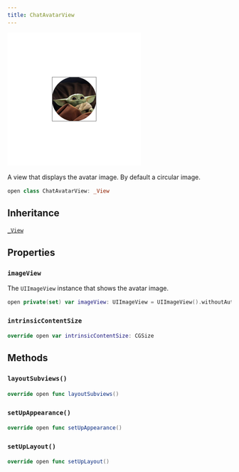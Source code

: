 ```yaml
---
title: ChatAvatarView
---
```

![ChatAvatarView](../../../../../assets/ChatAvatarView_documentation.default-light.png)

A view that displays the avatar image. By default a circular image.

``` swift
open class ChatAvatarView: _View 
```

## Inheritance

[`_View`](../../_view)

## Properties

### `imageView`

The `UIImageView` instance that shows the avatar image.

``` swift
open private(set) var imageView: UIImageView = UIImageView().withoutAutoresizingMaskConstraints
```

### `intrinsicContentSize`

``` swift
override open var intrinsicContentSize: CGSize 
```

## Methods

### `layoutSubviews()`

``` swift
override open func layoutSubviews() 
```

### `setUpAppearance()`

``` swift
override open func setUpAppearance() 
```

### `setUpLayout()`

``` swift
override open func setUpLayout() 
```
